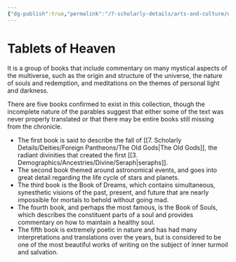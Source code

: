 ```yaml
---
{"dg-publish":true,"permalink":"/7-scholarly-details/arts-and-culture/documents/tablets-of-heaven/","noteIcon":""}
---
```


# Tablets of Heaven

It is a group of books that include commentary on many mystical aspects of the multiverse, such as the origin and structure of the universe, the nature of souls and redemption, and meditations on the themes of personal light and darkness. 

There are five books confirmed to exist in this collection, though the incomplete nature of the parables suggest that either some of the text was never properly translated or that there may be entire books still missing from the chronicle. 

- The first book is said to describe the fall of [[7. Scholarly Details/Deities/Foreign Pantheons/The Old Gods\|The Old Gods]], the radiant divinities that created the first [[3. Demographics/Ancestries/Divine/Seraph\|seraphs]]. 
- The second book themed around astronomical events, and goes into great detail regarding the life cycle of stars and planets. 
- The third book is the Book of Dreams, which contains simultaneous, synesthetic visions of the past, present, and future that are nearly impossible for mortals to behold without going mad. 
- The fourth book, and perhaps the most famous, is the Book of Souls, which describes the constituent parts of a soul and provides commentary on how to maintain a healthy soul.
- The fifth book is extremely poetic in nature and has had many interpretations and translations over the years, but is considered to be one of the most beautiful works of writing on the subject of inner turmoil and salvation.